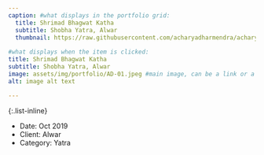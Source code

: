 ```yaml
---
caption: #what displays in the portfolio grid:
  title: Shrimad Bhagwat Katha 
  subtitle: Shobha Yatra, Alwar
  thumbnail: https://raw.githubusercontent.com/acharyadharmendra/acharyadharmendra.github.io/main/assets/img/portfolio/AD-01.jpeg
  
#what displays when the item is clicked:
title: Shrimad Bhagwat Katha 
subtitle: Shobha Yatra, Alwar
image: assets/img/portfolio/AD-01.jpeg #main image, can be a link or a file in assets/img/portfolio
alt: image alt text

---
```


{:.list-inline} 
- Date: Oct 2019
- Client: Alwar
- Category: Yatra

